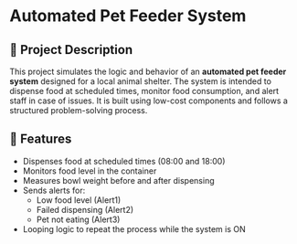 # Automated Pet Feeder System

## 📌 Project Description
This project simulates the logic and behavior of an **automated pet feeder system** designed for a local animal shelter. The system is intended to dispense food at scheduled times, monitor food consumption, and alert staff in case of issues. It is built using low-cost components and follows a structured problem-solving process.

## 🚀 Features
- Dispenses food at scheduled times (08:00 and 18:00)
- Monitors food level in the container
- Measures bowl weight before and after dispensing
- Sends alerts for:
  - Low food level (Alert1)
  - Failed dispensing (Alert2)
  - Pet not eating (Alert3)
- Looping logic to repeat the process while the system is ON
